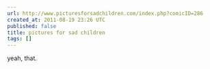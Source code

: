 ```yaml
---
url: http://www.picturesforsadchildren.com/index.php?comicID=286
created_at: 2011-08-19 23:26 UTC
published: false
title: pictures for sad children
tags: []
---
```


yeah, that.
